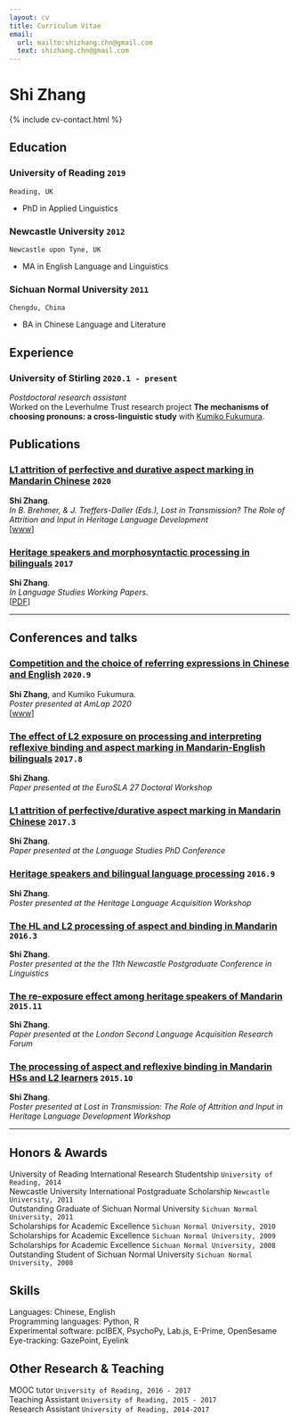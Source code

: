 ```yaml
---
layout: cv
title: Curriculum Vitae
email:
  url: mailto:shizhang.chn@gmail.com
  text: shizhang.chn@gmail.com
---
```


# Shi **Zhang**

<!--
include contact information from the front matter
Supported arguments:
    - homepage: url, text
    - phone
    - email
-->
<!-- to add in the future
  homepage:
  url: https://awpzs.github.io/
  text: awpzs.github.io
-->

{% include cv-contact.html %}

## Education

### **University of Reading** `2019`

```
Reading, UK
```

- PhD in Applied Linguistics

### **Newcastle University** `2012`

```
Newcastle upon Tyne, UK
```

- MA in English Language and Linguistics

### **Sichuan Normal University** `2011`

```
Chengdu, China
```

- BA in Chinese Language and Literature

## Experience

### **University of Stirling** `2020.1 - present`

_Postdoctoral research assistant_<br>
Worked on the Leverhulme Trust research project **The mechanisms of choosing pronouns: a cross-linguistic study** with [Kumiko Fukumura](https://www.stir.ac.uk/people/38029).

## Publications

### [**L1 attrition of perfective and durative aspect marking in Mandarin Chinese**](https://benjamins.com/catalog/sibil.59.10zha) `2020`
**Shi Zhang**.<br> 
_In B. Brehmer, & J. Treffers-Daller (Eds.), Lost in Transmission? The Role of Attrition and Input in Heritage Language Development_<br>
[[www](https://benjamins.com/catalog/sibil.59.10zha)]

### [**Heritage speakers and morphosyntactic processing in bilinguals**](https://www.reading.ac.uk/web/files/english-language/elal_Vol_8_Zhang.pdf) `2017`

**Shi Zhang**.<br>
_In Language Studies Working Papers._<br>
[[PDF](https://www.reading.ac.uk/web/files/english-language/elal_Vol_8_Zhang.pdf)]

---

## Conferences and talks

### [**Competition and the choice of referring expressions in Chinese and English**](https://osf.io/bnvmf/) `2020.9`
**Shi Zhang**, and Kumiko Fukumura.<br> 
_Poster presented at AmLap 2020_<br>
[[www](https://osf.io/bnvmf/)]

### [**The effect of L2 exposure on processing and interpreting reflexive binding and aspect marking in Mandarin-English bilinguals**]() `2017.8`
**Shi Zhang**.<br> 
_Paper presented at the EuroSLA 27 Doctoral Workshop_<br>

### [**L1 attrition of perfective/durative aspect marking in Mandarin Chinese**]() `2017.3`
**Shi Zhang**.<br> 
_Paper presented at the Language Studies PhD Conference_<br>

### [**Heritage speakers and bilingual language processing**]() `2016.9`
**Shi Zhang**.<br> 
_Poster presented at the Heritage Language Acquisition Workshop_<br>

### [**The HL and L2 processing of aspect and binding in Mandarin**]() `2016.3`
**Shi Zhang**.<br> 
_Poster presented at the the 11th Newcastle Postgraduate Conference in Linguistics_<br>

### [**The re-exposure effect among heritage speakers of Mandarin**]() `2015.11`
**Shi Zhang**.<br> 
_Paper presented at the London Second Language Acquisition Research Forum_<br>

### [**The processing of aspect and reflexive binding in Mandarin HSs and L2 learners**]() `2015.10`
**Shi Zhang**.<br> 
_Poster presented at Lost in Transmission: The Role of Attrition and Input in Heritage Language Development Workshop_<br>

---

## Honors & Awards

University of Reading International Research Studentship `University of Reading, 2014` <br>
Newcastle University International Postgraduate Scholarship `Newcastle University, 2011` <br>
Outstanding Graduate of Sichuan Normal University `Sichuan Normal University, 2011` <br>
Scholarships for Academic Excellence `Sichuan Normal University, 2010` <br>
Scholarships for Academic Excellence `Sichuan Normal University, 2009` <br>
Scholarships for Academic Excellence `Sichuan Normal University, 2008`<br>
Outstanding Student of Sichuan Normal University `Sichuan Normal University, 2008` <br>

## Skills

Languages: Chinese, English <br>
Programming languages: Python, R <br>
Experimental software: pcIBEX, PsychoPy, Lab.js, E-Prime, OpenSesame <br>
Eye-tracking: GazePoint, Eyelink <br>

## Other Research & Teaching

MOOC tutor `University of Reading, 2016 - 2017` <br>
Teaching Assistant `University of Reading, 2015 - 2017` <br>
Research Assistant `University of Reading, 2014-2017` <br>

<!-- ## Service

Reviewer `CHI 2021`
Research Experiences for Undergraduates in Software Engineering Admission Committee `CMU, 2019 - 2020` -->

<!-- ### Footer

Last updated: March 2021 -->
